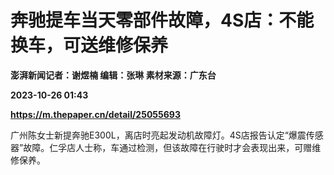 # 奔驰提车当天零部件故障，4S店：不能换车，可送维修保养
**澎湃新闻记者：谢煜楠 编辑：张琳 素材来源：广东台**

**2023-10-26 01:43**

**https://m.thepaper.cn/detail/25055693**

广州陈女士新提奔驰E300L，离店时亮起发动机故障灯。4S店报告认定“爆震传感器”故障。仁孚店人士称，车通过检测，但该故障在行驶时才会表现出来，可赠维修保养。